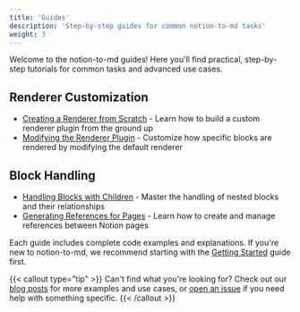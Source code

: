 ```yaml
---
title: 'Guides'
description: 'Step-by-step guides for common notion-to-md tasks'
weight: 3
---
```


Welcome to the notion-to-md guides! Here you'll find practical, step-by-step tutorials for common tasks and advanced use cases.

## Renderer Customization

- [Creating a Renderer from Scratch](how-to-create-renderer-from-scratch) - Learn how to build a custom renderer plugin from the ground up
- [Modifying the Renderer Plugin](how-to-modify-renderer-plugin) - Customize how specific blocks are rendered by modifying the default renderer

## Block Handling

- [Handling Blocks with Children](how-to-handle-blocks-with-children) - Master the handling of nested blocks and their relationships
- [Generating References for Pages](how-to-generate-references-for-page) - Learn how to create and manage references between Notion pages

Each guide includes complete code examples and explanations. If you're new to notion-to-md, we recommend starting with the [Getting Started](../getting-started/) guide first.

{{< callout type="tip" >}}
Can't find what you're looking for? Check out our [blog posts](../../../blog) for more examples and use cases, or [open an issue](https://github.com/souvikinator/notion-to-md/issues) if you need help with something specific.
{{< /callout >}}
